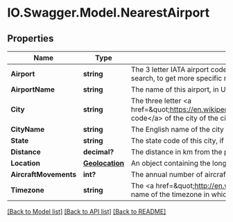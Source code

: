 # IO.Swagger.Model.NearestAirport
## Properties

Name | Type | Description | Notes
------------ | ------------- | ------------- | -------------
**Airport** | **string** | The 3 letter IATA airport code of this given airport. You can use this as an input parameter for a low-fare flight search, to get more specific results than the city code, but inspiration search works best using the city code. | 
**AirportName** | **string** | The name of this airport, in UTF-8 format | 
**City** | **string** | The three letter &lt;a href&#x3D;\&quot;https://en.wikipedia.org/wiki/International_Air_Transport_Association_airport_code\&quot;&gt;IATA code&lt;/a&gt; of the city of the city in which this airport is located. | 
**CityName** | **string** | The English name of the city in which this airport is located | 
**State** | **string** | The state code of this city, if applicable | [optional] 
**Distance** | **decimal?** | The distance in km from the point specified in the query, to this location | 
**Location** | [**Geolocation**](Geolocation.md) |   An object containing the longitude and latitude of the given airport. | 
**AircraftMovements** | **int?** | The annual number of aircraft movements at that airport. | [optional] 
**Timezone** | **string** | The &lt;a href&#x3D;\&quot;http://en.wikipedia.org/wiki/List_of_tz_database_time_zones\&quot;&gt;Olson format&lt;/a&gt; name of the timezone in which this airport is located | 

[[Back to Model list]](../README.md#documentation-for-models) [[Back to API list]](../README.md#documentation-for-api-endpoints) [[Back to README]](../README.md)

